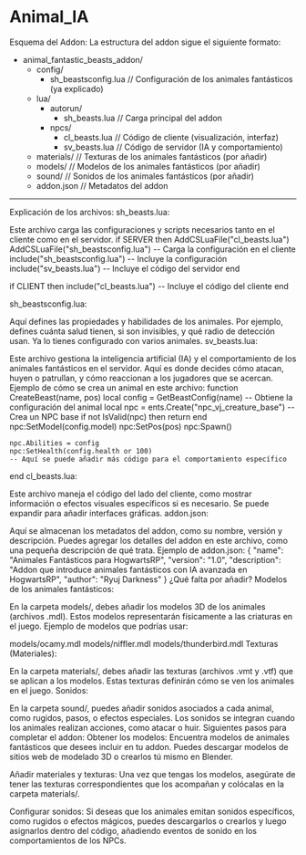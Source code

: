 # Animal_IA
Esquema del Addon:
La estructura del addon sigue el siguiente formato:
- animal_fantastic_beasts_addon/
  - config/
    - sh_beastsconfig.lua         // Configuración de los animales fantásticos (ya explicado)
  - lua/
    - autorun/
      - sh_beasts.lua             // Carga principal del addon
    - npcs/
      - cl_beasts.lua             // Código de cliente (visualización, interfaz)
      - sv_beasts.lua             // Código de servidor (IA y comportamiento)
  - materials/                    // Texturas de los animales fantásticos (por añadir)
  - models/                       // Modelos de los animales fantásticos (por añadir)
  - sound/                        // Sonidos de los animales fantásticos (por añadir)
  - addon.json                    // Metadatos del addon

______________________________________________________________________________________________________

Explicación de los archivos:
sh_beasts.lua:

Este archivo carga las configuraciones y scripts necesarios tanto en el cliente como en el servidor.
if SERVER then
    AddCSLuaFile("cl_beasts.lua")
    AddCSLuaFile("sh_beastsconfig.lua")  -- Carga la configuración en el cliente
    include("sh_beastsconfig.lua")       -- Incluye la configuración
    include("sv_beasts.lua")             -- Incluye el código del servidor
end

if CLIENT then
    include("cl_beasts.lua")             -- Incluye el código del cliente
end

sh_beastsconfig.lua:

Aquí defines las propiedades y habilidades de los animales. Por ejemplo, defines cuánta salud tienen, si son invisibles, y qué radio de detección usan. Ya lo tienes configurado con varios animales.
sv_beasts.lua:

Este archivo gestiona la inteligencia artificial (IA) y el comportamiento de los animales fantásticos en el servidor. Aquí es donde decides cómo atacan, huyen o patrullan, y cómo reaccionan a los jugadores que se acercan.
Ejemplo de cómo se crea un animal en este archivo:
function CreateBeast(name, pos)
    local config = GetBeastConfig(name)  -- Obtiene la configuración del animal
    local npc = ents.Create("npc_vj_creature_base") -- Crea un NPC base
    if not IsValid(npc) then return end
    npc:SetModel(config.model)
    npc:SetPos(pos)
    npc:Spawn()

    npc.Abilities = config
    npc:SetHealth(config.health or 100)
    -- Aquí se puede añadir más código para el comportamiento específico
end
cl_beasts.lua:

Este archivo maneja el código del lado del cliente, como mostrar información o efectos visuales específicos si es necesario. Se puede expandir para añadir interfaces gráficas.
addon.json:

Aquí se almacenan los metadatos del addon, como su nombre, versión y descripción. Puedes agregar los detalles del addon en este archivo, como una pequeña descripción de qué trata.
Ejemplo de addon.json:
{
    "name": "Animales Fantásticos para HogwartsRP",
    "version": "1.0",
    "description": "Addon que introduce animales fantásticos con IA avanzada en HogwartsRP",
    "author": "Ryuj Darkness"
}
¿Qué falta por añadir?
Modelos de los animales fantásticos:

En la carpeta models/, debes añadir los modelos 3D de los animales (archivos .mdl). Estos modelos representarán físicamente a las criaturas en el juego.
Ejemplo de modelos que podrías usar:

models/ocamy.mdl
models/niffler.mdl
models/thunderbird.mdl
Texturas (Materiales):

En la carpeta materials/, debes añadir las texturas (archivos .vmt y .vtf) que se aplican a los modelos. Estas texturas definirán cómo se ven los animales en el juego.
Sonidos:

En la carpeta sound/, puedes añadir sonidos asociados a cada animal, como rugidos, pasos, o efectos especiales. Los sonidos se integran cuando los animales realizan acciones, como atacar o huir.
Siguientes pasos para completar el addon:
Obtener los modelos: Encuentra modelos de animales fantásticos que desees incluir en tu addon. Puedes descargar modelos de sitios web de modelado 3D o crearlos tú mismo en Blender.

Añadir materiales y texturas: Una vez que tengas los modelos, asegúrate de tener las texturas correspondientes que los acompañan y colócalas en la carpeta materials/.

Configurar sonidos: Si deseas que los animales emitan sonidos específicos, como rugidos o efectos mágicos, puedes descargarlos o crearlos y luego asignarlos dentro del código, añadiendo eventos de sonido en los comportamientos de los NPCs.



